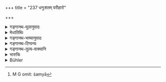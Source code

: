 +++
title = "237 धनुःशतम् परीहारो"

+++

<details><summary>गङ्गानथ-मूलानुवादः</summary>

Around the village there should be a pasture-ground, four hundred ‘bows’ or three ‘stick-throws’ (in width); but three times that space around the town.—(237)
</details>

<details><summary>मेधातिथिः</summary>

चतुर्हस्तं **धनुस्** तेषां **शतम्** । चत्वारि हस्तशतानि । **समन्ततश्** चतसृषु दिक्षु । **ग्रामस्य परीहारः** कर्तव्यः । अनुप्तसस्या भूमिः पशूनां सुखप्रचारार्था कर्तव्या । **शम्या**[^१०६] दण्डयष्टिः, सा बाहुवेगेन प्रेरिता यत्र पतति ततः प्रदेशाद् उद्धृत्य पुनः पातयितव्या यावत् त्रिस् तस्य परिमाणो वा **शम्यापातः** परिहारः । **त्रिगुणो नगरस्य** । ग्रामनगरे प्रसिद्धे । **शम्यायाः पाताः** प्रेरिताया वेगसंस्कारक्षयो भूमौ स्थानादि ॥ ८.२३७ ॥


[^१०६]:
     M G omit: śamyā
</details>

<details><summary>गङ्गानथ-भाष्यानुवादः</summary>

the ‘bow’ is four cubits in length; four hundred such ‘bows.’

‘*Around*’— on the four sides, ‘*of the village*,’—the ‘*pasture-ground*’ shall he reserved; that is, this much of space should be left uncultivated, for the roaming about of cattle.

‘*Śamyā*’ is a stick; this should be thrown with great force; and from the point where it falls, it should be thrown again; and when this has been done three times, that shall represent the size of the pasture-ground.

‘*Three times that around the town*’;—the distinction between ‘village’ and ‘town’ is well known.

‘*Stick-throws*’—*i.e*., its being thrown, falling on the ground on the momentum being spent up, and so forth.—(237)
</details>

<details><summary>गङ्गानथ-टिप्पन्यः</summary>

This verse is quoted in *Aparārka* (p. 774), which adds the following notes:—‘*Śaṃyā*’ is the piece of wood which serves as the bolt keeping the bullock fixed to the yoke,—and the distance covered by the tin-owing of tins piece of wood is what is called ‘*Śamyāpāta*.’

It is quoted in *Vivādaratnākara* (p. 231), which, reading ‘*Saṃyāpātāḥ*’ (in place of ‘*Śaṃyāpātāḥ*’) notes that the ‘*Sami*’ is a wooden bolt, and three times the distance covered by the throwing of it should be the extent of the pasture-land round the village, and three times this should be the pasture-land surrounding a city.

It is quoted in *Vyavahāramayūkha* (p. 96), which explains ‘*parīhāra*’ as ‘land reserved for the grazing of cattle—and in
*Vyavahāra-Bālambhaṭṭī* (p. 817).
</details>

<details><summary>गङ्गानथ-तुल्य-वाक्यानि</summary>

*Yājñavalkya* (2.166-167).—‘In accordance with the wishes of the
village-people, and in consonance with the extent of land available and the orders of the King, pasture-land for the grazing of cows shall he reserved...... This pasture-land shall he one hundred bow-lengths in extent, and shall he beyond the village and the cultivated holds; it shall he two hundred how-lengths round a market-town, and four hundred bow-lengths round a city.’
</details>

<details><summary>भारुचिः</summary>

यो देशो ग्रामनगरयोः समन्ततो गवां सुखप्रचारस्थानासनार्थम् अनुप्तसस्यकार्यः ॥ ८.२३६ ॥
</details>

<details><summary>Bühler</summary>

237	On all sides of a village a space, one hundred dhanus or three samya-throws (in breadth), shall be reserved (for pasture), and thrice (that space) round a town.
</details>
